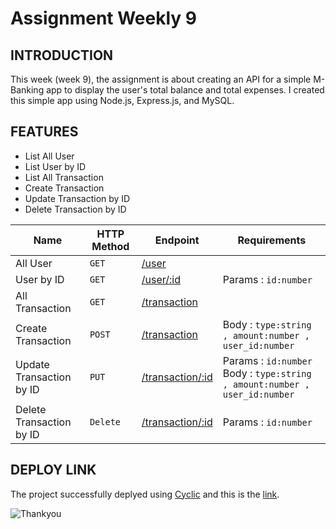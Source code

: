 # Assignment Weekly 9

## INTRODUCTION

This week (week 9), the assignment is about creating an API for a simple M-Banking app to display the user's total balance and total expenses. I created this simple app using Node.js, Express.js, and MySQL.

## FEATURES

- List All User
- List User by ID
- List All Transaction
- Create Transaction
- Update Transaction by ID
- Delete Transaction by ID

| Name                   | HTTP Method | Endpoint        |Requirements|
|------------------------|-------------|-----------------|------------|
|All User                |```GET```    | [/user](https://week-9-eoa03.cyclic.cloud/user)              |             |
|User by ID              |```GET```    | [/user/:id](https://week-9-eoa03.cyclic.cloud/user/1)        |Params : `id:number` |
|All Transaction         |```GET```    | [/transaction](https://week-9-eoa03.cyclic.cloud/transaction)|              |
|Create Transaction      |```POST```   | [/transaction](https://week-9-eoa03.cyclic.cloud/transaction)|Body : `type:string , amount:number , user_id:number` |
|Update Transaction by ID|```PUT```    | [/transaction/:id](https://week-9-eoa03.cyclic.cloud/transaction/1) | Params : `id:number` <br> Body : `type:string , amount:number , user_id:number` |
|Delete Transaction by ID|```Delete``` | [/transaction/:id](https://week-9-eoa03.cyclic.cloud/transaction/1) | Params : `id:number` |

## DEPLOY LINK

The project successfully deplyed using [Cyclic](https://www.cyclic.sh/) and this is the [link](https://week-9-eoa03.cyclic.cloud/).

![Thankyou](https://contenthub-static.grammarly.com/blog/wp-content/uploads/2019/02/bmd-4584.png)